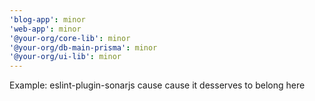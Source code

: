 ```yaml
---
'blog-app': minor
'web-app': minor
'@your-org/core-lib': minor
'@your-org/db-main-prisma': minor
'@your-org/ui-lib': minor
---
```


Example: eslint-plugin-sonarjs cause cause it desserves to belong here
